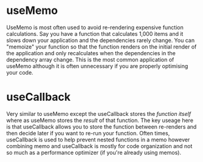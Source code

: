 # useMemo

UseMemo is most often used to avoid re-rendering expensive function calculations. Say you have a function that calculates 1,000 items and it slows down your application and the dependencies rarely change. You can "memoize" your function so that the function renders on the initial render of the application and only recalculates when the dependencies in the dependency array change. This is the most common application of useMemo although it is often unnecessary if you are properly optimising your code.

# useCallback

Very similar to useMemo except the useCallback stores the _function itself_ where as useMemo stores the _result_ of that function. The key useage here is that useCallback allows you to store the function between re-renders and then decide later if you want to re-run your function. Often times, useCallback is used to help prevent nested functions in a memo however combining memo and useCallback is mostly for code organization and not so much as a performance optimizer (if you're already using memos).
